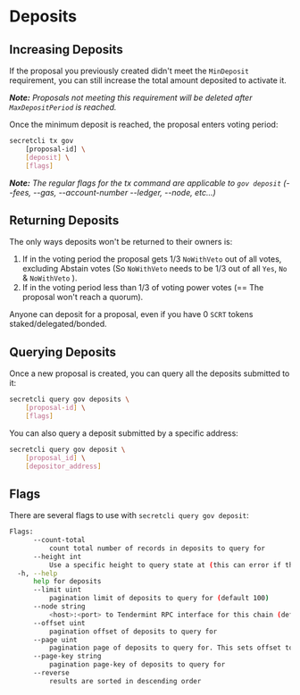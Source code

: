 # Deposits

## Increasing Deposits

If the proposal you previously created didn't meet the `MinDeposit` requirement, you can still increase the total amount deposited to activate it.&#x20;

_**Note:** Proposals not meeting this requirement will be deleted after `MaxDepositPeriod` is reached._

Once the minimum deposit is reached, the proposal enters voting period:

```bash
secretcli tx gov 
    [proposal-id] \
    [deposit] \
    [flags]
```

_**Note:** The regular flags for the tx command are applicable to `gov deposit` (--fees, --gas, --account-number --ledger, --node, etc...)_

## Returning Deposits

The only ways deposits won't be returned to their owners is:

1. If in the voting period the proposal gets 1/3 `NoWithVeto` out of all votes, excluding Abstain votes (So `NoWithVeto` needs to be 1/3 out of all `Yes`, `No` & `NoWithVeto` ).
2. If in the voting period less than 1/3 of voting power votes (== The proposal won't reach a quorum).

Anyone can deposit for a proposal, even if you have 0 `SCRT` tokens staked/delegated/bonded.

## Querying Deposits

Once a new proposal is created, you can query all the deposits submitted to it:

```bash
secretcli query gov deposits \
    [proposal-id] \
    [flags]
```

You can also query a deposit submitted by a specific address:

```bash
secretcli query gov deposit \
    [proposal_id] \
    [depositor_address]
```

## Flags

There are several flags to use with `secretcli query gov deposit`:&#x20;

```bash
Flags:
      --count-total       
          count total number of records in deposits to query for
      --height int        
          Use a specific height to query state at (this can error if the node is pruning state)
  -h, --help              
      help for deposits
      --limit uint        
          pagination limit of deposits to query for (default 100)
      --node string       
          <host>:<port> to Tendermint RPC interface for this chain (default "tcp://localhost:26657")
      --offset uint       
          pagination offset of deposits to query for
      --page uint         
          pagination page of deposits to query for. This sets offset to a multiple of limit (default 1)
      --page-key string   
          pagination page-key of deposits to query for
      --reverse           
          results are sorted in descending order
```
